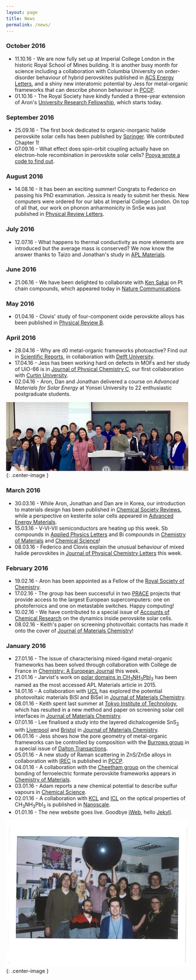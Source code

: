 ```yaml
---
layout: page
title: News
permalink: /news/
---
```


### October 2016
* 11.10.16 - We are now fully set up at Imperial College London in the historic Royal School of Mines building. It is another busy month for science including a collaboration with Columbia University on order-disorder behaviour of hybrid perovskites published in [ACS Energy Letters](http://pubs.acs.org/doi/abs/10.1021/acsenergylett.6b00381), and a shiny new interatomic potential by Jess for metal-organic frameworks that can describe phonon behaviour in [PCCP](http://pubs.rsc.org/en/content/articlelanding/2016/cp/c6cp05106e#!divAbstract).
* 01.10.16 - The Royal Society have kindly funded a three-year extension of Aron's [University Research Fellowship](https://royalsociety.org/grants-schemes-awards/grants/university-research/), which starts today.

### September 2016
* 25.09.16 - The first book dedicated to organic-inorganic halide perovskite solar cells has been published by [Springer](http://link.springer.com/book/10.1007/978-3-319-35114-8). We contributed Chapter 1!
* 07.09.16 - What effect does spin-orbit coupling actually have on electron-hole recombination in perovskite solar cells? [Pooya wrote a code to find out](http://scitation.aip.org/content/aip/journal/aplmater/4/9/10.1063/1.4955028).

### August 2016
* 14.08.16 - It has been an exciting summer! Congrats to Federico on passing his PhD examination. Jessica is ready to submit her thesis. New computers were ordered for our labs at Imperial College London. On top of all that, our work on phonon anharmonicity in SnSe was just published in [Physical Review Letters](http://journals.aps.org/prl/abstract/10.1103/PhysRevLett.117.075502).

### July 2016
* 12.07.16 - What happens to thermal conductivity as more elements are introduced but the average mass is conserved? We now know the answer thanks to Taizo and Jonathan's study in [APL Materials](http://scitation.aip.org/content/aip/journal/aplmater/4/10/10.1063/1.4955401).

### June 2016
* 21.06.16 - We have been delighted to collaborate with [Ken Sakai](http://www.scc.kyushu-u.ac.jp/Sakutai/index.eng.html) on Pt chain compounds, which appeared today in [Nature Communications](http://www.nature.com/ncomms/2016/160620/ncomms11950/abs/ncomms11950.html).

### May 2016
* 01.04.16 - Clovis' study of four-component oxide perovskite alloys has been published in [Physical Review B](http://journals.aps.org/prb/abstract/10.1103/PhysRevB.93.144205).

### April 2016
* 28.04.16 - Why are d0 metal-organic frameworks photoactive? Find out in [Scientific Reports](http://www.nature.com/articles/srep23676), in collaboration with [Delft University](http://cheme.nl/ce/people/jorge-gascon/).
* 17.04.16 - Jess has been working hard on defects in MOFs and her study of UiO-66 is in [Journal of Physical Chemistry C](http://pubs.acs.org/doi/abs/10.1021/acs.jpcc.6b01659), our first collaboration with [Curtin University](http://oasisapps.curtin.edu.au/staff/profile/view/J.Gale). 
* 02.04.16 - Aron, Dan and Jonathan delivered a course on *Advanced Materials for Solar Energy* at Yonsei University to 22 enthusiastic postgraduate students. 

![](/assets/yonsei_2016.jpg){: .center-image }

### March 2016
* 30.03.16 - While Aron, Jonathan and Dan are in Korea, our introduction to materials design has been published in [Chemical Society Reviews](http://pubs.rsc.org/en/Content/ArticleLanding/2016/CS/C5CS00841G), while a perspective on kesterite solar cells appeared in [Advanced Energy Materials](http://onlinelibrary.wiley.com/wol1/doi/10.1002/aenm.201502276/abstract).
* 15.03.16 - V-VI-VII semiconductors are heating up this week. Sb compounds in [Applied Physics Letters](http://scitation.aip.org/content/aip/journal/apl/108/11/10.1063/1.4943973) and Bi compounds in [Chemistry of Materials](http://pubs.acs.org/doi/abs/10.1021/acs.chemmater.6b00349) and [Chemical Science](http://pubs.rsc.org/en/content/articlelanding/2016/sc/c6sc00389c#!divAbstract)!
* 08.03.16 - Federico and Clovis explain the unusual behaviour of mixed halide perovskites in [Journal of Physical Chemistry Letters](http://pubs.acs.org/doi/abs/10.1021/acs.jpclett.6b00226) this week.

### February 2016
* 19.02.16 - Aron has been appointed as a Fellow of the [Royal Society of Chemistry](https://en.wikipedia.org/wiki/Fellow_of_the_Royal_Society_of_Chemistry).
* 17.02.16 - The group has been successful in two [PRACE](http://www.prace-ri.eu) projects that provide access to the largest European supercomputers: one on photoferroics and one on metastable switches. Happy computing!
* 10.02.16 - We have contributed to a special issue of [Accounts of Chemical Research](http://pubsdc3.acs.org/doi/abs/10.1021/acs.accounts.5b00431) on the dynamics inside perovskite solar cells. 
* 08.02.16 - Keith's paper on screening photovoltaic contacts has made it onto the cover of [Journal of Materials Chemistry](http://pubs.rsc.org/en/content/articlelanding/2016/tc/c6tc90026g#!divAbstract)!
 
### January 2016
* 27.01.16 - The issue of characterising mixed-ligand metal-organic frameworks has been solved through collaboration with Collège de France in [Chemistry: A European Journal](http://onlinelibrary.wiley.com/doi/10.1002/chem.201600143/abstract) this week.
* 21.01.16 - Jarvist's work on [polar domains in CH<sub>3</sub>NH<sub>3</sub>PbI<sub>3</sub>](http://dx.doi.org/10.1063/1.4890246) has been named as the most accessed APL Materials article in 2015.
* 14.01.16 - A collaboration with [UCL](http://davidscanlon.com) has explored the potential photovoltaic materials BiSI and BiSeI in [Journal of Materials Chemistry](http://pubs.rsc.org/en/content/articlelanding/2016/ta/c5ta09612j).
* 08.01.16 - Keith spent last summer at [Tokyo Institute of Technology](http://www.msl.titech.ac.jp/~oba), which has resulted in a new method and paper on screening solar cell interfaces in [Journal of Materials Chemistry](http://pubs.rsc.org/en/Content/ArticleLanding/2016/TC/C5TC04091D#!divAbstract).
* 07.01.16 - Lee finalised a study into the layered dichalcogenide SnS<sub>2</sub> with [Liverpool](https://www.liverpool.ac.uk/physics/staff/timothy-veal/) and [Bristol](http://www.bris.ac.uk/chemistry/people/david-j-fermin/) in [Journal of Materials Chemistry](http://pubs.rsc.org/en/Content/ArticleLanding/2016/TA/C5TA08214E#!divAbstract).
* 06.01.16 - Jess shows how the pore geometry of metal-organic frameworks can be controlled by composition with the [Burrows group](http://people.bath.ac.uk/chsadb/Welcome.html) in a special issue of [Dalton Transactions](http://pubs.rsc.org/en/content/articlelanding/2016/dt/c5dt04045k).
* 05.01.16 - A new study of Raman scattering in ZnS/ZnSe alloys in collaboration with [IREC](http://www.irec.cat/contact/dr.-edgardo-saucedo.html) is published in [PCCP](http://pubs.rsc.org/en/content/articlelanding/2015/cp/c5cp04498g#!divAbstract).
* 04.01.16 - A collaboration with the [Cheetham group](http://www.fihm.msm.cam.ac.uk/directory/akc30@cam.ac.uk) on the chemical bonding of ferroelectric formate perovskite frameworks appears in [Chemistry of Materials](http://pubs.acs.org/doi/abs/10.1021/acs.chemmater.5b04143). 
* 03.01.16 - Adam reports a new chemical potential to describe sulfur vapours in [Chemical Science](http://pubs.rsc.org/en/Content/ArticleLanding/2016/SC/C5SC03088A).
* 02.01.16 - A collaboration with [KCL](http://www.kcl.ac.uk/nms/depts/physics/people/academicstaff/van-Schilfgaarde-.aspx) and [ICL](http://www.imperial.ac.uk/people/piers.barnes) on the optical properties of CH<sub>3</sub>NH<sub>3</sub>PbI<sub>3</sub> is published in [Nanoscale](http://pubs.rsc.org/en/content/articlelanding/2016/nr/c5nr05435d).
* 01.01.16 - The new website goes live. Goodbye [iWeb](https://en.wikipedia.org/wiki/IWeb), hello [Jekyll](http://jekyllrb.com/). 

![](/assets/group_2014.jpg){: .center-image }
